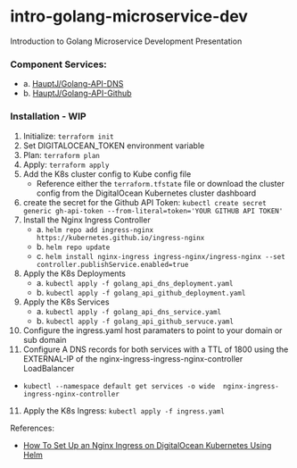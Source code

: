 # intro-golang-microservice-dev
Introduction to Golang Microservice Development Presentation

### Component Services:
- a. [HauptJ/Golang-API-DNS](https://github.com/HauptJ/Golang-API-DNS)
- b. [HauptJ/Golang-API-Github](https://github.com/HauptJ/Golang-API-Github)

### Installation - WIP
1. Initialize: ```terraform init```
2. Set DIGITALOCEAN_TOKEN environment variable
2. Plan: ```terraform plan```
3. Apply: ```terraform apply```
4. Add the K8s cluster config to Kube config file
    - Reference either the ```terraform.tfstate``` file or download the cluster config from the DigitalOcean Kubernetes cluster dashboard
4. create the secret for the Github API Token: ```kubectl create secret generic gh-api-token --from-literal=token='YOUR GITHUB API TOKEN'```
5. Install the Nginx Ingress Controller
    - a. ```helm repo add ingress-nginx https://kubernetes.github.io/ingress-nginx```
    - b. ```helm repo update```
    - c. ```helm install nginx-ingress ingress-nginx/ingress-nginx --set controller.publishService.enabled=true```
6. Apply the K8s Deployments
    - a. ```kubectl apply -f golang_api_dns_deployment.yaml```
    - b. ```kubectl apply -f golang_api_github_deployment.yaml```
7. Apply the K8s Services
    - a. ```kubectl apply -f golang_api_dns_service.yaml```
    - b. ```kubectl apply -f golang_api_github_servuce.yaml```
9. Configure the ingress.yaml host paramaters to point to your domain or sub domain
10. Configure A DNS records for both services with a TTL of 1800 using the EXTERNAL-IP of the nginx-ingress-ingress-nginx-controller LoadBalancer
- ```kubectl --namespace default get services -o wide  nginx-ingress-ingress-nginx-controller```
11. Apply the K8s Ingress: ```kubectl apply -f ingress.yaml```

References:
- [How To Set Up an Nginx Ingress on DigitalOcean Kubernetes Using Helm](https://www.digitalocean.com/community/tutorials/how-to-set-up-an-nginx-ingress-on-digitalocean-kubernetes-using-helm)